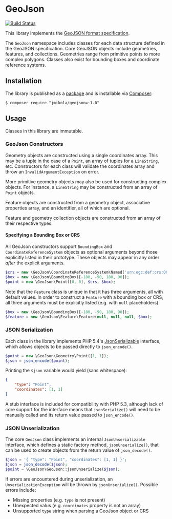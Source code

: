 # GeoJson

[![Build Status](https://travis-ci.org/jmikola/geojson.png?branch=master)](https://travis-ci.org/jmikola/geojson)

This library implements the
[GeoJSON format specification](http://www.geojson.org/geojson-spec.html).

The `GeoJson` namespace includes classes for each data structure defined in the
GeoJSON specification. Core GeoJSON objects include geometries, features, and
collections. Geometries range from primitive points to more complex polygons.
Classes also exist for bounding boxes and coordinate reference systems.

## Installation

The library is published as a
[package](https://packagist.org/packages/jmikola/geojson) and is installable via
[Composer](http://getcomposer.org/):

```
$ composer require "jmikola/geojson=~1.0"
```

## Usage

Classes in this library are immutable.

### GeoJson Constructors

Geometry objects are constructed using a single coordinates array. This may be
a tuple in the case of a `Point`, an array of tuples for a `LineString`, etc.
Constructors for each class will validate the coordinates array and throw an
`InvalidArgumentException` on error.

More primitive geometry objects may also be used for constructing complex
objects. For instance, a `LineString` may be constructed from an array of
`Point` objects.

Feature objects are constructed from a geometry object, associative properties
array, and an identifier, all of which are optional.

Feature and geometry collection objects are constructed from an array of their
respective types.

#### Specifying a Bounding Box or CRS

All GeoJson constructors support `BoundingBox` and `CoordinateReferenceSystem`
objects as optional arguments beyond those explicitly listed in their prototype.
These objects may appear in any order *after* the explicit arguments.

```php
$crs = new \GeoJson\CoordinateReferenceSystem\Named('urn:ogc:def:crs:OGC:1.3:CRS84');
$box = new \GeoJson\BoundingBox([-180, -90, 180, 90]);
$point = new \GeoJson\Point([0, 0], $crs, $box);
```

Note that the `Feature` class is unique in that it has three arguments, all with
default values. In order to construct a `Feature` with a bounding box or CRS,
all three arguments must be explicitly listed (e.g. with `null` placeholders).

```php
$box = new \GeoJson\BoundingBox([-180, -90, 180, 90]);
$feature = new \GeoJson\Feature\Feature(null, null, null, $box);
```

### JSON Serialization

Each class in the library implements PHP 5.4's
[JsonSerializable](http://php.net/manual/en/class.jsonserializable.php)
interface, which allows objects to be passed directly to `json_encode()`.

```php
$point = new \GeoJson\Geometry\Point([1, 1]);
$json = json_encode($point);
```

Printing the `$json` variable would yield (sans whitespace):

```json
{
    "type": "Point",
    "coordinates": [1, 1]
}
```

A stub interface is included for compatibility with PHP 5.3, although lack of
core support for the interface means that `jsonSerialize()` will need to be
manually called and its return value passed to `json_encode()`.

### JSON Unserialization

The core `GeoJson` class implements an internal `JsonUnserializable` interface,
which defines a static factory method, `jsonUnserialize()`, that can be used to
create objects from the return value of `json_decode()`.

```php
$json = '{ "type": "Point", "coordinates": [1, 1] }';
$json = json_decode($json);
$point = \GeoJson\GeoJson::jsonUnserialize($json);
```

If errors are encountered during unserialization, an `UnserializationException`
will be thrown by `jsonUnserialize()`. Possible errors include:

 * Missing properties (e.g. `type` is not present)
 * Unexpected valus (e.g. `coordinates` property is not an array)
 * Unsupported `type` string when parsing a GeoJson object or CRS
